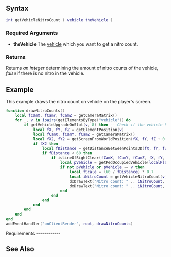 Syntax
------

``` lua
int getVehicleNitroCount ( vehicle theVehicle )
```

### Required Arguments

-   **theVehicle** The [vehicle](/vehicle.md "wikilink") which you want to get a nitro count.

### Returns

Returns *an integer* determining the amount of nitro counts of the vehicle, *false* if there is no nitro in the vehicle.

Example
-------

<section name="Client" class="client" show="true">
This example draws the nitro count on vehicle on the player's screen.

``` lua
function drawNitroCounts()
    local fCamX, fCamY, fCamZ = getCameraMatrix()
    for _, v in ipairs(getElementsByType("vehicle")) do
        if getVehicleUpgradeOnSlot(v, 8) then -- Check if the vehicle has nitro installed
            local fX, fY, fZ = getElementPosition(v)
            local fCamX, fCamY, fCamZ = getCameraMatrix()
            local fX2, fY2 = getScreenFromWorldPosition(fX, fY, fZ + 0.85, 0.08)
            if fX2 then
                local fDistance = getDistanceBetweenPoints3D(fX, fY, fZ, fCamX, fCamY, fCamZ)
                if fDistance < 60 then
                    if isLineOfSightClear(fCamX, fCamY, fCamZ, fX, fY, fZ, true, false, false, true, false) then
                        local pVehicle = getPedOccupiedVehicle(localPlayer)
                        if not pVehicle or pVehicle ~= v then
                            local fScale = (60 / fDistance) * 0.7
                            local iNitroCount = getVehicleNitroCount(v)
                            dxDrawText("Nitro count: " .. iNitroCount, fX2 + 1, fY2 + 1, fX2 + 1, fY2 + 1, tocolor(0, 0, 255), fScale, "default", "center", "bottom")
                            dxDrawText("Nitro count: " .. iNitroCount, fX2, fY2, fX2, fY2, tocolor(255, 255, 255), fScale, "default", "center", "bottom")
                        end
                    end
                end
            end
        end
    end
end
addEventHandler("onClientRender", root, drawNitroCounts)
```

</section>
Requirements
------------

See Also
--------
